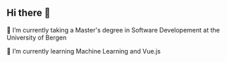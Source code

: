 ## Hi there 👋

🔭 I’m currently taking a Master's degree in Software Developement at the University of Bergen

🌱 I’m currently learning Machine Learning and Vue.js
